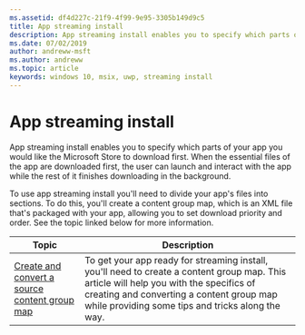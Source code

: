 ```yaml
---
ms.assetid: df4d227c-21f9-4f99-9e95-3305b149d9c5
title: App streaming install
description: App streaming install enables you to specify which parts of your app you would like the Microsoft Store to download first. 
ms.date: 07/02/2019
author: andreww-msft
ms.author: andreww
ms.topic: article
keywords: windows 10, msix, uwp, streaming install
---
```


# App streaming install

App streaming install enables you to specify which parts of your app you would like the Microsoft Store to download first. When the essential files of the app are downloaded first, the user can launch and interact with the app while the rest of it finishes downloading in the background.

To use app streaming install you'll need to divide your app's files into sections. To do this, you'll create a content group map, which is an XML file that's packaged with your app, allowing you to set download priority and order. See the topic linked below for more information.


| Topic | Description |
|-------|-------------|
| [Create and convert a source content group map](create-cgm.md) | To get your app ready for streaming install, you'll need to create a content group map. This article will help you with the specifics of creating and converting a content group map while providing some tips and tricks along the way. |
